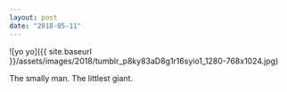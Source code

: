 ```yaml
---
layout: post
date: "2018-05-11"
---
```


![yo yo]({{ site.baseurl }}/assets/images/2018/tumblr_p8ky83aD8g1r16syio1_1280-768x1024.jpg)

The smally man. The littlest giant.

